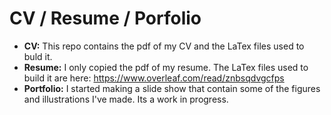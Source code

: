 # CV / Resume / Porfolio

- **CV:** This repo contains the pdf of my CV and the LaTex files used to buld it. 
- **Resume:** I only copied the pdf of my resume. The LaTex files used to build it are here: https://www.overleaf.com/read/znbsqdvgcfps
- **Portfolio:** I started making a slide show that contain some of the figures and illustrations I've made. Its a work in progress. 

